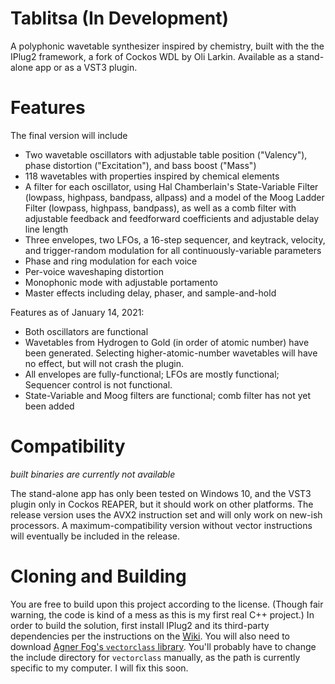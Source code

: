 Tablitsa (In Development)
==========================
A polyphonic wavetable synthesizer inspired by chemistry, built with the the IPlug2 framework, a fork of Cockos WDL by Oli Larkin. Available as a stand-alone app or as a VST3 plugin.

# Features
The final version will include
  * Two wavetable oscillators with adjustable table position ("Valency"), phase distortion ("Excitation"), and bass boost ("Mass")
  * 118 wavetables with properties inspired by chemical elements
  * A filter for each oscillator, using Hal Chamberlain's State-Variable Filter (lowpass, highpass, bandpass, allpass) and a model of the Moog Ladder Filter (lowpass, highpass, bandpass), as well as a comb filter with adjustable feedback and feedforward coefficients and adjustable delay line length
  * Three envelopes, two LFOs, a 16-step sequencer, and keytrack, velocity, and trigger-random modulation for all continuously-variable parameters
  * Phase and ring modulation for each voice
  * Per-voice waveshaping distortion
  * Monophonic mode with adjustable portamento
  * Master effects including delay, phaser, and sample-and-hold
  
Features as of January 14, 2021:
  * Both oscillators are functional
  * Wavetables from Hydrogen to Gold (in order of atomic number) have been generated. Selecting higher-atomic-number wavetables will have no effect, but will not crash the plugin.
  * All envelopes are fully-functional; LFOs are mostly functional; Sequencer control is not functional.
  * State-Variable and Moog filters are functional; comb filter has not yet been added
  
# Compatibility
*built binaries are currently not available*

The stand-alone app has only been tested on Windows 10, and the VST3 plugin only in Cockos REAPER, but it should work on other platforms. The release version uses the AVX2 instruction set and will only work on new-ish processors. A maximum-compatibility version without vector instructions will eventually be included in the release.

# Cloning and Building
You are free to build upon this project according to the license. (Though fair warning, the code is kind of a mess as this is my first real C++ project.) In order to build the solution, first install IPlug2 and its third-party dependencies per the instructions on the [Wiki](https://github.com/iPlug2/iPlug2/wiki). You will also need to download [Agner Fog's `vectorclass` library](https://github.com/vcoda/vectorclass). You'll probably have to change the include directory for `vectorclass` manually, as the path is currently specific to my computer. I will fix this soon.
